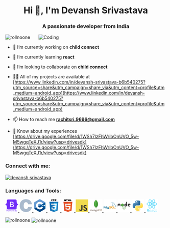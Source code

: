 
<h1 align="center">Hi 👋, I'm Devansh Srivastava</h1>
<h3 align="center">A passionate developer from India</h3>
<img align="right" alt="Coding" width="400" src="https://www.youtube.com/redirect?event=video_description&redir_token=QUFFLUhqbVJuc2hUbDdLOEhHcnVEMm9wMGZxeHhsRUlBd3xBQ3Jtc0tuSzFUSWxKWFEwelJTbW5za1RIdlNKVE9YdzYwNmxKd1hUYXJOaUxFQjhzeGtuNkVxVGpEUE4wYzZZWmNQNVRFdnZWU3ZtQjIyQ2ZyQXJLTW9xczg5SmtCZnZPZUZNaTN1Wl9OSHBtRG5HQ3NzN2p5NA&q=https%3A%2F%2Fcdn.dribbble.com%2Fusers%2F1162077%2Fscreenshots%2F3848914%2Fprogrammer.gif&v=G-EGDH50hGE">

<p align="left"> <img src="https://komarev.com/ghpvc/?username=rollnoone&label=Profile%20views&color=0e75b6&style=flat" alt="rollnoone" /> </p>

- 🔭 I’m currently working on **child connect**

- 🌱 I’m currently learning **react**

- 👯 I’m looking to collaborate on **child connect**

- 👨‍💻 All of my projects are available at [https://www.linkedin.com/in/devansh-srivastava-b6b540275?utm_source=share&utm_campaign=share_via&utm_content=profile&utm_medium=android_app](https://www.linkedin.com/in/devansh-srivastava-b6b540275?utm_source=share&utm_campaign=share_via&utm_content=profile&utm_medium=android_app)

- 📫 How to reach me **rachitsri.9696@gmail.com**

- 📄 Know about my experiences [https://drive.google.com/file/d/1WSh7lzFhWribOnUVO_5w-M5wgqTeXJ1r/view?usp=drivesdk](https://drive.google.com/file/d/1WSh7lzFhWribOnUVO_5w-M5wgqTeXJ1r/view?usp=drivesdk)

<h3 align="left">Connect with me:</h3>
<p align="left">
<a href="https://linkedin.com/in/devansh srivastava" target="blank"><img align="center" src="https://raw.githubusercontent.com/rahuldkjain/github-profile-readme-generator/master/src/images/icons/Social/linked-in-alt.svg" alt="devansh srivastava" height="30" width="40" /></a>
</p>

<h3 align="left">Languages and Tools:</h3>
<p align="left"> <a href="https://getbootstrap.com" target="_blank" rel="noreferrer"> <img src="https://raw.githubusercontent.com/devicons/devicon/master/icons/bootstrap/bootstrap-plain-wordmark.svg" alt="bootstrap" width="40" height="40"/> </a> <a href="https://www.cprogramming.com/" target="_blank" rel="noreferrer"> <img src="https://raw.githubusercontent.com/devicons/devicon/master/icons/c/c-original.svg" alt="c" width="40" height="40"/> </a> <a href="https://www.w3schools.com/cpp/" target="_blank" rel="noreferrer"> <img src="https://raw.githubusercontent.com/devicons/devicon/master/icons/cplusplus/cplusplus-original.svg" alt="cplusplus" width="40" height="40"/> </a> <a href="https://www.w3schools.com/css/" target="_blank" rel="noreferrer"> <img src="https://raw.githubusercontent.com/devicons/devicon/master/icons/css3/css3-original-wordmark.svg" alt="css3" width="40" height="40"/> </a> <a href="https://www.w3.org/html/" target="_blank" rel="noreferrer"> <img src="https://raw.githubusercontent.com/devicons/devicon/master/icons/html5/html5-original-wordmark.svg" alt="html5" width="40" height="40"/> </a> <a href="https://developer.mozilla.org/en-US/docs/Web/JavaScript" target="_blank" rel="noreferrer"> <img src="https://raw.githubusercontent.com/devicons/devicon/master/icons/javascript/javascript-original.svg" alt="javascript" width="40" height="40"/> </a> <a href="https://www.mongodb.com/" target="_blank" rel="noreferrer"> <img src="https://raw.githubusercontent.com/devicons/devicon/master/icons/mongodb/mongodb-original-wordmark.svg" alt="mongodb" width="40" height="40"/> </a> <a href="https://www.mysql.com/" target="_blank" rel="noreferrer"> <img src="https://raw.githubusercontent.com/devicons/devicon/master/icons/mysql/mysql-original-wordmark.svg" alt="mysql" width="40" height="40"/> </a> <a href="https://nodejs.org" target="_blank" rel="noreferrer"> <img src="https://raw.githubusercontent.com/devicons/devicon/master/icons/nodejs/nodejs-original-wordmark.svg" alt="nodejs" width="40" height="40"/> </a> <a href="https://www.python.org" target="_blank" rel="noreferrer"> <img src="https://raw.githubusercontent.com/devicons/devicon/master/icons/python/python-original.svg" alt="python" width="40" height="40"/> </a> <a href="https://reactjs.org/" target="_blank" rel="noreferrer"> <img src="https://raw.githubusercontent.com/devicons/devicon/master/icons/react/react-original-wordmark.svg" alt="react" width="40" height="40"/> </a> </p>

<p><img align="left" src="https://github-readme-stats.vercel.app/api/top-langs?username=rollnoone&show_icons=true&locale=en&layout=compact" alt="rollnoone" /></p>

<p>&nbsp;<img align="center" src="https://github-readme-stats.vercel.app/api?username=rollnoone&show_icons=true&locale=en" alt="rollnoone" /></p>
